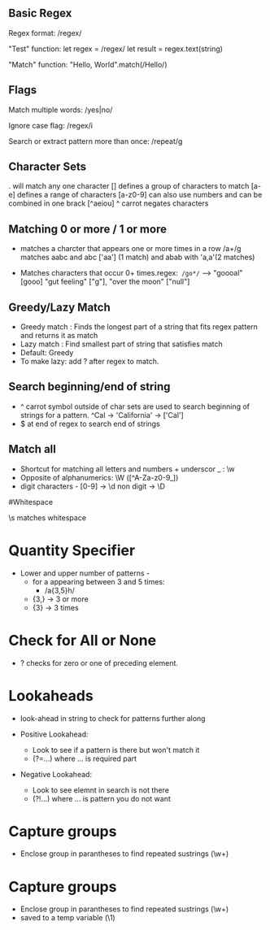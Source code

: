 ## Basic Regex

Regex format: /regex/

"Test" function:
let regex = /regex/
let result = regex.text(string)


"Match" function:
"Hello, World".match(/Hello/) <!-- ["Hello"]-->

## Flags 
Match multiple words: /yes|no/

Ignore case flag: /regex/i

Search or extract pattern more than once: /repeat/g

## Character Sets
 . will match any one character
 [] defines a group of characters to match
 [a-e] defines a range of characters
 [a-z0-9] can also use numbers and can be combined in one brack
[^aeiou] ^ carrot negates characters

## Matching 0 or more / 1 or more
+ matches a charcter that appears one or more times in a row
/a+/g matches aabc and abc ['aa'] (1 match)  and abab with 'a,a'(2 matches)

* Matches characters that occur 0+ times.regex:`` /go*/`` -->  "goooal"  [gooo] "gut feeling" ["g"], "over the moon" ["null"]

## Greedy/Lazy Match
- Greedy match : Finds the longest part of a string that fits regex pattern and returns it as match
- Lazy match : Find smallest part of string that satisfies match
- Default: Greedy
- To make lazy: add ? after regex to match.

## Search beginning/end of string
-  ^ carrot symbol outside of char sets are used to search beginning of strings for a pattern. ^Cal -> 'California' -> ['Cal']
- $ at end of regex to search end of strings

## Match all

- Shortcut for matching  all letters and numbers + underscor _ : \w 
- Opposite of alphanumerics: \W ([^A-Za-z0-9_])
- digit characters - [0-9] -> \d non digit -> \D

#Whitespace

\s matches whitespace

# Quantity Specifier
- Lower and upper number of patterns -
    - for a appearing between 3 and 5 times:
        - /a{3,5}h/
    - {3,} -> 3 or more
    - {3} -> 3 times

# Check for All or None

- ? checks for zero or one of preceding element.

# Lookaheads
- look-ahead in string to check for patterns further along

- Positive Lookahead:
    - Look to see if a pattern is there but won't match it
    - (?=...) where ... is required part
- Negative Lookahead:
    - Look to see elemnt in search is not there
    - (?!...) where ... is pattern you do not want

# Capture groups

- Enclose group in parantheses to find repeated sustrings
(\w+)
# Capture groups

- Enclose group in parantheses to find repeated sustrings
(\w+)
- saved to a temp variable (\1)
